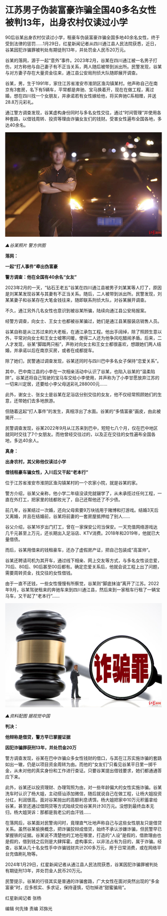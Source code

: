 # 江苏男子伪装富豪诈骗全国40多名女性被判13年，出身农村仅读过小学

90后谷某出身农村仅读过小学，租豪车伪装富豪诈骗全国多地40余名女性，终于受到法律的惩罚……1月29日，红星新闻记者从四川通江县人民法院获悉，近日，谷某因犯诈骗罪被判处有期徒刑13年，并处罚金人民币20万元。

谷某的落网，源于一起“意外”事件。2023年2月，谷某在四川通江被一名男子打伤，对方称他与自己妻子有不正当关系，两人随后被带到派出所。民警发现，谷某与对方妻子存在大量资金往来，通江县公安局刑侦大队随即展开调查。

谷某，男，生于1991年，家住江苏省淮安市淮阴区渔沟镇某村。他声称自己在南京有3套房，名下有5辆车，平常都是奔驰、宝马换着开，现在在做工程，离过婚，想在四川找一个女朋友，并承诺若有女性嫁给他，将买奔驰C系相赠，并送28.8万元彩礼。

通江警方调查发现，谷某虚构身份同时与多名女性交往，通过“时间管理”并使用各种套路，以借钱周转、投资等理由诈骗女友们的钱财。受害女性遍布全国各地，多达40余名。

![befb6a2abe541319e0e889cf48306cc5.jpg](https://raw.githubusercontent.com/qqhsx/qqnews_image/main/2024/01/29/江苏男子伪装富豪诈骗全国40多名女性被判13年，出身农村仅读过小学/befb6a2abe541319e0e889cf48306cc5.jpg)

_▲谷某照片 警方供图_

**落网：**

**一起“打人事件”牵出伪富豪**

**警方调查：他在全国有40余名“女友”**

2023年2月的一天，“钻石王老五”谷某在四川通江县被男子刘某某等人打了，原因是刘某某发现谷某与其妻有不正当关系。随后，二人被带到派出所。民警发现，刘某某妻子和谷某存在大笔金钱往来，随即联系刑侦大队，对谷某展开调查。

不久，通江另外几名女性也意识到被谷某所骗，陆续向通江县公安局报案。

经警方调查，向女士、王女士也都被谷某骗过，她们是通江县某服装店销售人员。

谷某自称是从江苏过来的大老板，在通江承包工程。他出手阔绰，除了照顾生意以外，平常对向女士和王女士嘘寒问暖，使得二人还为他争风吃醋闹矛盾。后来，二人才发现，谷某“脚踏两只船”，声称对向女士和王女士都很喜欢，想跟她们两人结婚，并承诺以后在南京买房，或者在成都提车。

除了她们，民警通过调查发现，谷某还同时与四川巴中多名女子保持“恋爱关系”。

其中，巴中南江县的小李在一次相亲活动中认识了谷某，也陷入谷某的“温柔陷阱”。谷某还将自己驾驶的宝马车交给小李使用，并声称为了小李甘愿放弃江苏的一切来川定居，还要给小李父母送彩礼288000元……

此外，谢女士、张女士是谷某在足浴店分别交往的女友，他不仅经常照顾她们的生意，还带她们去多地旅游。

但随着这起“打人事件”的发生，真相浮出了水面。谷某的“多情富豪”画皮，由此被揭开……

民警调查发现，谷某2022年9月从江苏来到巴中，短短七八个月，仅在巴中地区就同时交往了7个女朋友。而他曾经交往过的，以及正在交往的女性遍布全国各地，多达40余人。

**真身：**

**出身农村，其父称他仅读过小学**

**借钱租豪车骗女性，入川后又干起“老本行”**

位于江苏省淮安市淮阴区渔沟镇某村的一个农家小院，就是谷某的家。

警方介绍，谷某父亲称，他小学二年级没读完就辍学了，从未承揽过任何工程，一直在外打工，把家里的钱都败光了，自己还帮他还了不少债。

前几年，谷某结过一次婚，还向父母索要9万块钱用于赌博和打游戏。结婚3天后又离婚，并且在结婚前，谷某将前妻的一套房屋抵押给了别人……

谷父介绍，谷某16岁出门打工，曾在一家保安公司当保安。一天充值网络游戏达几千元甚至上万元，还长期出入足浴店、KTV消费。2018年和2019年，他就已大量借债。

而后，谷某用借来的钱租豪车，还办了虚假房产证，把自己包装成“高富帅”。

谷某还聘请司机为其开车，通过线下相亲、网上交友等方式，与多名女性谈恋爱，70后、80后、90后甚至00后都有。确定恋爱关系后，他就会说工程上出了问题，需要周转资金，找交往的女性借钱。

由于一直不还钱，一些女性慢慢有所察觉，谷某则“脚底抹油”离开了江苏。2022年9月，谷某驾驶租来的奔驰车来到四川通江县，然后来到一家租车行租了一辆宝马车，又干起了“老本行”……

![0ae7844df40552d981aa36aced23e1f4.jpg](https://raw.githubusercontent.com/qqhsx/qqnews_image/main/2024/01/29/江苏男子伪装富豪诈骗全国40多名女性被判13年，出身农村仅读过小学/0ae7844df40552d981aa36aced23e1f4.jpg)

_▲资料配图 据视觉中国_

**判决：**

**他辩称是借贷，警方早已掌握证据**

**因犯诈骗罪获刑13年，并处罚金20万**

警方调查发现，谷某在巴中诈骗众多女性钱财的借口，与其在江苏实施诈骗的套路如出一辙，仍是以项目资金周转为由。而他的“女友们”只看见谷某平日里一掷千金，从未对他的真实身份和工作进行查证。只要谷某提出借钱要求，她们都通通答应下来。

此外，谷某还以投资理财、办理驾照为由，对一些年龄偏大的女性实施诈骗。谷某洗车时认识了杨大姐，主动搭讪添加微信，随后就说自己在做工程，让杨大姐投资分红，利润很高。面对谷某抛出的高额利息诱饵，杨大姐把家中10万元积蓄拿给谷某，甚至还通过借网贷等方式陆续交给谷某共计30万元。没想到最终血本无归，杨大姐哭诉：那都是我老公的血汗钱……

在落网后，谷某面对民警询问时，竟理直气壮地声称自己与这些女性朋友只是借贷关系。虽然谷某偷换概念，把诈骗狡辩成借贷，始终不承认涉嫌诈骗，但民警早已掌握铁的证据。谷某说不清楚他的工地在哪里，打造的“人设”是假的，借款理由也是假的，借到钱之后则是大肆挥霍。虚构事实，以非法占有为目的，属于诈骗。经查，谷某从几十名女性手中诈骗钱财共计200多万元，用于日常消费，或在网络平台充值刷礼物等。

2024年1月29日，红星新闻记者从通江县人民法院获悉，谷某因犯诈骗罪被判处有期徒刑13年，并处罚金人民币20万元。

民警提示，谷某的行径其实是普通的诈骗套路，广大女性在面对突然出现的“多金富豪”时，应多核实、多求证，保持谨慎，切勿掉进“甜蜜骗局”。

红星新闻记者 张杨

编辑 何先锋 责编 邓旆光

